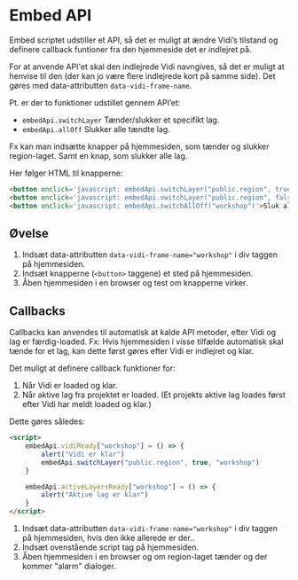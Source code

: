 # Embed API

Embed scriptet udstiller et API, så det er muligt at ændre Vidi’s tilstand og definere callback funtioner fra den hjemmeside det er indlejret på.  

For at anvende API'et skal den indlejrede Vidi navngives, så det er muligt at henvise til den (der kan jo være flere indlejrede kort på samme side). Det gøres med data-attributten `data-vidi-frame-name`. 

Pt. er der to funktioner udstillet gennem API’et:

* `embedApi.switchLayer` Tænder/slukker et specifikt lag.
* `embedApi.allOff` Slukker alle tændte lag.

Fx kan man indsætte knapper på hjemmesiden, som tænder og slukker region-laget. Samt en knap, som slukker alle lag.

Her følger HTML til knapperne:   

```html
<button onclick='javascript: embedApi.switchLayer("public.region", true, "workshop")'>Tænd Regioner</button>
<button onclick='javascript: embedApi.switchLayer("public.region", false, "workshop")'>Sluk Regioner</button>
<button onclick='javascript: embedApi.switchAllOff("workshop")'>Sluk alle lag</button>
```

## Øvelse

1. Indsæt data-attributten `data-vidi-frame-name="workshop"` i div taggen på hjemmesiden.
2. Indsæt knapperne  (`<button>` taggene) et sted på hjemmesiden.
3. Åben hjemmesiden i en browser og test om knapperne virker.
   
## Callbacks

Callbacks kan anvendes til automatisk at kalde API metoder, efter Vidi og lag er færdig-loaded. Fx: Hvis hjemmesiden i visse tilfælde automatisk skal tænde for et lag, kan dette først gøres efter Vidi er indlejret og klar.  

Det muligt at definere callback funktioner for:

1. Når Vidi er loaded og klar.
2. Når aktive lag fra projektet er loaded. (Et projekts aktive lag loades først efter Vidi har meldt loaded og klar.)   

Dette gøres således:

```html
<script>
    embedApi.vidiReady["workshop"] = () => {
        alert("Vidi er klar")
        embedApi.switchLayer("public.region", true, "workshop")
    }

    embedApi.activeLayersReady["workshop"] = () => {
        alert("Aktive lag er klar")
    }
</script>
```

1. Indsæt data-attributten `data-vidi-frame-name="workshop"` i div taggen på hjemmesiden, hvis den ikke allerede er der..
2. Indsæt ovenstående script tag på hjemmesiden.
3. Åben hjemmesiden i en browser og om region-laget tænder og der kommer "alarm" dialoger.

